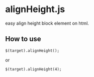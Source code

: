 alignHeight.js
==============

easy align height block element on html.


## How to use  

`$(target).alignHeight();`  

or  


`$(target).alignHeight(4);`
